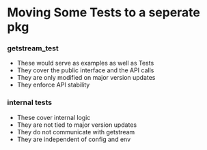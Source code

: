 # Moving Some Tests to a seperate pkg

### getstream_test

- These would serve as examples as well as Tests
- They cover the public interface and the API calls
- They are only modified on major version updates
- They enforce API stability

### internal tests

- These cover internal logic
- They are not tied to major version updates
- They do not communicate with getstream
- They are independent of config and env
